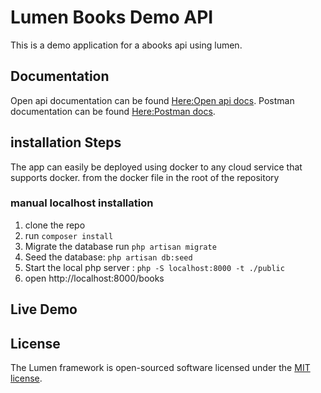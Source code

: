# Lumen Books Demo API
This is a demo application for a abooks api using lumen.

## Documentation
Open api documentation can be found [Here:Open api docs](https://kamasupaul.stoplight.io/docs/lumenbooksdemoapi/YXBpOjY4Njc2-books-demo-api).
Postman documentation can be found [Here:Postman docs](https://documenter.getpostman.com/view/16446235/UVsTqMoM).

## installation Steps
The app can easily be deployed using docker to any cloud service that supports docker.
from the docker file in the root of the repository
### manual localhost installation
1. clone the repo
2. run `composer install`
4. Migrate the database
    run `php artisan migrate`
5. Seed the database:  `php artisan db:seed`
6. Start the local php server : `php -S localhost:8000 -t ./public`
6. open http://localhost:8000/books


## Live Demo



## License
The Lumen framework is open-sourced software licensed under the [MIT license](https://opensource.org/licenses/MIT).
